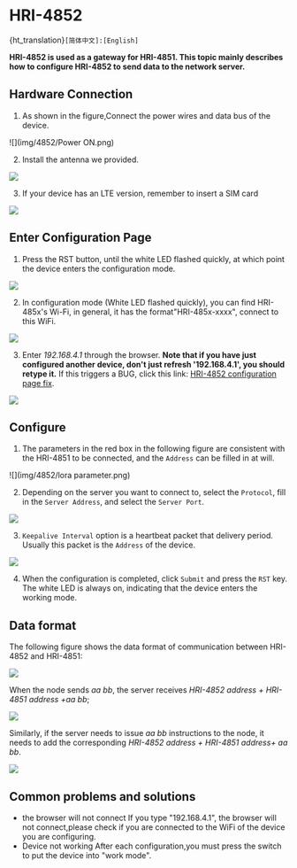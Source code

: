 # HRI-4852

{ht_translation}`[简体中文]:[English]`

**HRI-4852 is used as a gateway for HRI-4851. This topic mainly describes how to configure HRI-4852 to send data to the network server.**

## Hardware Connection
1. As shown in the figure,Connect the power wires and data bus of the device.

![](img/4852/Power ON.png) 

2. Install the antenna we provided. 

![](img/02.png) 

3. If your device has an LTE version, remember to insert a SIM card

![](img/simcard.png)

## Enter Configuration Page
1. Press the RST button, until the white LED flashed quickly, at which point the device enters the configuration mode.

![](img/12.png)

2. In configuration mode (White LED flashed quickly), you can find HRI-485x's Wi-Fi, in general, it has the format"HRI-485x-xxxx", connect to this WiFi.

![](img/4852/wifi.png)

3. Enter *192.168.4.1* through the browser. **Note that if you have just configured another device, don't just refresh '192.168.4.1', you should retype it.** If this triggers a BUG, click this link: [HRI-4852 configuration page fix](https://docs.heltec.org/en/ready_to_use/hri-485x/hri-4852.html#common-problems-and-solutions).

![](img/4852/ap.png)

## Configure
1. The parameters in the red box in the following figure are consistent with the HRI-4851 to be connected, and the `Address` can be filled in at will.

![](img/4852/lora parameter.png) 

2. Depending on the server you want to connect to, select the `Protocol`, fill in the `Server Address`, and select the `Server Port`.

![](img/4852/server.png) 

3. `Keepalive Interval` option is a heartbeat packet that delivery period. Usually this packet is the `Address` of the device.

![](img/4852/interval.png) 

4. When the configuration is completed, click `Submit` and press the `RST` key. The white LED is always on, indicating that the device enters the working mode.

## Data format
The following figure shows the data format of communication between HRI-4852 and HRI-4851:

![](img/08.png)

When the node sends *aa bb*, the server receives *HRI-4852 address + HRI-4851 address +aa bb*;

![](img/4852/data01.png)

Similarly, if the server needs to issue *aa bb* instructions to the node, it needs to add the corresponding *HRI-4852 address + HRI-4851 address+ aa bb*.

![](img/4852/data02.png)

## Common problems and solutions
+ the browser will not connect
If you type "192.168.4.1", the browser will not connect,please check if you are connected to the WiFi of the device you are configuring.
+ Device not working
After each configuration,you must press the switch to put the device into "work mode".

